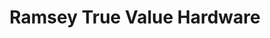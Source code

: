 ---
title: "Ramsey True Value Hardware"
url: /front-royal/ramsey-true-value-hardware/
shop: Eisenwaren
---